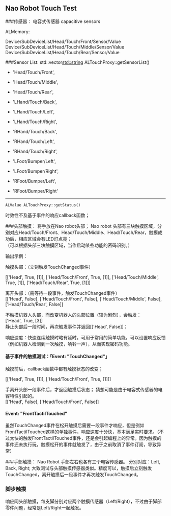 Nao Robot Touch Test
---

###传感器： 电容式传感器 capacitive sensors

 ALMemory:
 
Device/SubDeviceList/Head/Touch/Front/Sensor/Value
Device/SubDeviceList/Head/Touch/Middle/Sensor/Value
Device/SubDeviceList/Head/Touch/Rear/Sensor/Value

###Sensor List:
	std::vector<std::string> ALTouchProxy::getSensorList()

* 'Head/Touch/Front', 
* 'Head/Touch/Middle', 
* 'Head/Touch/Rear',

* 'LHand/Touch/Back',
* 'LHand/Touch/Left',
* 'LHand/Touch/Right',


* 'RHand/Touch/Back', 
* 'RHand/Touch/Left', 
* 'RHand/Touch/Right',

* 'LFoot/Bumper/Left', 
* 'LFoot/Bumper/Right',

* 'RFoot/Bumper/Left',
* 'RFoot/Bumper/Right'


----
	ALValue ALTouchProxy::getStatus()
时效性不及基于事件的响应callback函数；

###头部触摸：
将手放在Nao robot头部；
Nao robot 头部有三块触摸区域，分别对应Head/Touch/Front、Head/Touch/Middle、Head/Touch/Rear，触摸成功后，相应区域会有LED灯点亮；    
（可以根据头部三块触摸区域，当作启动某些功能的密码识别。）

输出示例：

触摸头部：（立刻触发TouchChanged事件）    
	
[['Head', True, [1]], ['Head/Touch/Front', True, [1]], ['Head/Touch/Middle', True, [1]], ['Head/Touch/Rear', True, [1]]]

离开头部：（需等待一段事件，触发TouchChanged事件）    
[['Head', False], ['Head/Touch/Front', False], ['Head/Touch/Middle', False], ['Head/Touch/Rear', False]]

不触摸机器人头部，而改变机器人的头部位置（较为剧烈），会触发：   
['Head', True, [3]]    
静止头部后一段时间，再次触发事件并返回[['Head', False]]；

响应速度：快速连续触摸时略有延时。可用于常用的简单功能。可以设置响应反馈（例如机器人检测到一次触摸，响铃一声），从而实现密码功能。

#### 基于事件的触摸测试：「Event: "TouchChanged"」

触摸前后，callback函数中都有触摸状态的改变；

[['Head', True, [1]], ['Head/Touch/Front', True, [1]]]

手离开头部一段事件后，才返回触摸后状态；
猜想可能是由于电容式传感器的电容特性引起的。    
[['Head', False], ['Head/Touch/Front', False]]

#### Event: "FrontTactilTouched"
虽然TouchChanged事件在松开触摸后需要一段事件才响应，但是例如FrontTactilTouched这样的单独事件，响应速度十分快，基本满足实时要求。（不过太快的触发FrontTactilTouched事件，还是会引起编程上的异常。因为触摸的事件还未执行玩，触摸松开的事件就触发了，由于之前取消了事件订阅，导致异常）

###手部触摸：
Nao Robot 手部左右也各有三个电容传感器。
分别对应：Left, Back, Right;
大致测试与头部触摸传感器类似。精度可以，触摸后立刻触发TouchChanged，离开触摸后一段事件才再次触发TouchChanged。

### 脚步触摸

响应同头部触摸，每支脚分别对应两个触摸传感器（Left/Right），不过由于脚部零件问题，经常是Left/Right一起触发。

